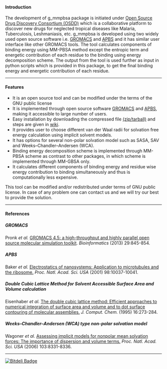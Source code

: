 #### Introduction
The development of g_mmpbsa package is initiated under [Open Source Drug Discovery Consortium (OSDD)](http://www.osdd.net/) which is a collaborative platform to discover new drugs for neglected tropical diseases like Malaria, Tuberculosis, Leshmaniasis, etc. g_mmpbsa is developed using two widely used open source software i.e. [GROMACS](http://www.gromacs.org/) and     [APBS](http://www.poissonboltzmann.org/apbs) and it has similar user interface like other GROMACS tools. The tool calculates components of binding energy using MM-PBSA method except the entropic term and energetic contribution of each residue to the binding using energy decomposition scheme. The output from the tool is used further as input in python scripts which is provided in this package, to get the final binding energy and energetic contribution of each residue.

***
#### Features
* It is an open source tool and can be modified under the terms of the GNU public license 
* It is implemented through open source software [GROMACS](http://www.gromacs.org/) and [APBS](http://www.poissonboltzmann.org/apbs), making it accessible to large number of users. 
* Easy installation by downloading the compressed file [(zip/tarball)](https://github.com/RashmiKumari/g_mmpbsa/releases) and steps are given in [wiki](https://github.com/RashmiKumari/g_mmpbsa/wiki).
* It provides user to choose different van der Waal radii for solvation free energy calculation using implicit solvent models.
* It has options for several non-polar solvation model such as SASA, SAV and Weeks–Chandler–Andersen (WCA).
* Binding energy decomposition scheme is implemented through MM-PBSA scheme as contrast to other packages, in which scheme is implemented through MM-GBSA only. 
* It calculates different components of binding energy and residue wise energy contribution to binding simultaneously and thus is computationally less expensive.

This tool can be modified and/or redistributed under terms of GNU public license. In case of any problem one can contact us and we will try our best to provide the solution.
***
#### References
##### GROMACS
Pronk _et al._ [GROMACS 4.5: a high-throughput and highly parallel open source molecular simulation toolkit](http://bioinformatics.oxfordjournals.org/content/29/7/845.abstract). _Bioinformatics_ (2013) 29:845-854.
##### APBS
Baker _et al._ [Electrostatics of nanosystems: Application to microtubules and the ribosome.](http://www.pnas.org/content/98/18/10037.abstract) _Proc. Natl. Acad. Sci. USA_ (2001) 98:10037-10041.
##### Double Cubic Lattice Method for Solvent Accessible Surface Area and Volume calculation
Eisenhaber _et al._ [The double cubic lattice method: Efficient approaches to numerical integration of surface area and volume and to dot surface contouring of molecular assemblies.](http://onlinelibrary.wiley.com/doi/10.1002/jcc.540160303/abstract) _J. Comput. Chem._ (1995) 16:273-284.
##### Weeks–Chandler–Andersen (WCA) type non-polar solvation model
Wagoner _et al._ [Assessing implicit models for nonpolar mean solvation forces: The importance of dispersion and volume terms.](http://www.pnas.org/content/103/22/8331.abstract) _Proc. Natl. Acad. Sci. USA_ (2006) 103:8331-8336.
***
[![Bitdeli Badge](https://d2weczhvl823v0.cloudfront.net/RashmiKumari/g_mmpbsa/trend.png)](https://bitdeli.com/free "Bitdeli Badge")

